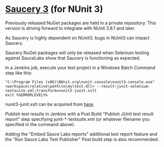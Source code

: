 # [Saucery 3](http://www.nuget.org/packages/saucery3) (for NUnit 3)

Previously released NuGet packages are held in a private repository.  This version is driving forward to integrate with NUnit 3.8.1 and later.

As Saucery is highly dependent on NUnit3, bugs in NUnit3 can impact Saucery.  

Saucery NuGet packages will only be released when Selenium testing against SauceLabs show that Saucery is functioning as expected.

In a Jenkins job, execute your test project in a Windows Batch Command step like this:

    "C:\Program Files (x86)\NUnit.org\nunit-console\nunit3-console.exe" <workspace\relative\path\to\my\test.dll> --result:junit-selenium-testsuite.xml;transform=nunit3-junit.xslt
    exit %%ERRORLEVEL%%

nunit3-junit.xslt can be acquired from <a href="https://github.com/nunit/nunit-transforms/tree/master/nunit3-junit" target="_blank">here</a>.
	
Publish test results in Jenkins with a Post Build "Publish JUnit test result report" step specifying junit-*-testsuite.xml (or whatever filename you specified in the command above).  

Adding the "Embed Sauce Labs reports" additional test report feature and the "Run Sauce Labs Test Publisher" Post build step is also recommended.